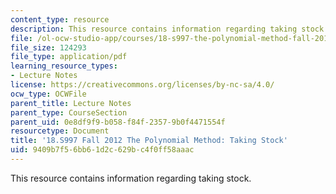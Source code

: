 ```yaml
---
content_type: resource
description: This resource contains information regarding taking stock.
file: /ol-ocw-studio-app/courses/18-s997-the-polynomial-method-fall-2012/9409b7f56bb61d2c629bc4f0ff58aaac_MIT18_S997F12_lec16.pdf
file_size: 124293
file_type: application/pdf
learning_resource_types:
- Lecture Notes
license: https://creativecommons.org/licenses/by-nc-sa/4.0/
ocw_type: OCWFile
parent_title: Lecture Notes
parent_type: CourseSection
parent_uid: 0e8df9f9-b058-f84f-2357-9b0f4471554f
resourcetype: Document
title: '18.S997 Fall 2012 The Polynomial Method: Taking Stock'
uid: 9409b7f5-6bb6-1d2c-629b-c4f0ff58aaac
---
```

This resource contains information regarding taking stock.